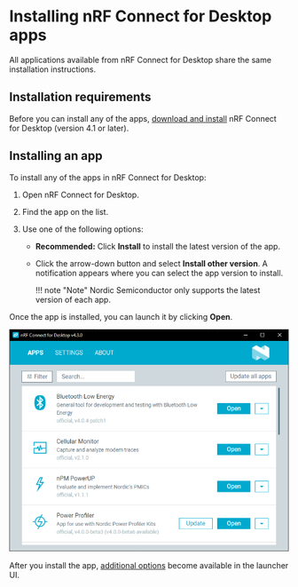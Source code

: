 # Installing nRF Connect for Desktop apps

All applications available from nRF Connect for Desktop share the same installation instructions.

## Installation requirements

Before you can install any of the apps, [download and install](download_cfd.md) nRF Connect for Desktop (version 4.1 or later).

## Installing an app

To install any of the apps in nRF Connect for Desktop:

1. Open nRF Connect for Desktop.
2. Find the app on the list.
3. Use one of the following options:

    * **Recommended:** Click **Install** to install the latest version of the app.
    * Click the arrow-down button and select **Install other version**. A notification appears where you can select the app version to install.

        !!! note "Note"
             Nordic Semiconductor only supports the latest version of each app.

Once the app is installed, you can launch it by clicking **Open**.

![nRF Connect for Desktop with some apps installed](./screenshots/cfd_overview.png "nRF Connect for Desktop with some apps installed")

After you install the app, [additional options](overview_cfd.md#post-installation-options) become available in the launcher UI.
